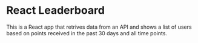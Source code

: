 # React Leaderboard

This is a React app that retrives data from an API and shows a list of users based on points received in the past 30 days and all time points.  

